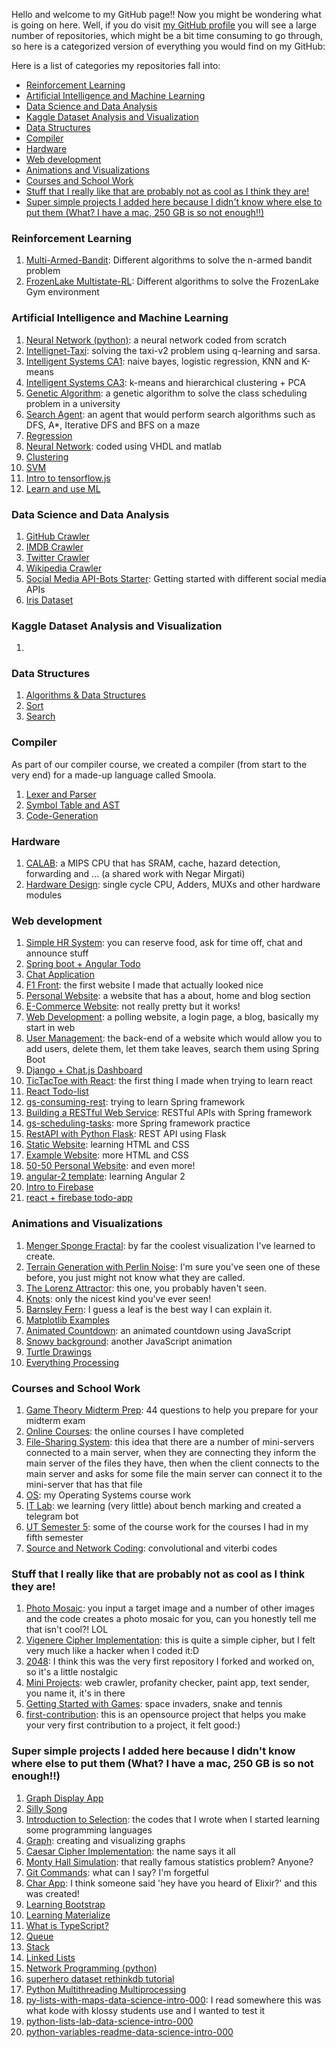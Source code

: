 Hello and welcome to my GitHub page!! Now you might be wondering what is going on here. Well, if you do visit <a href="https://github.com/nazaninsbr">my GitHub profile</a> you will see a large number of repositories, which might be a bit time consuming to go through, so here is a categorized version of everything you would find on my GitHub:

Here is a list of categories my repositories fall into:

* [Reinforcement Learning](#rl)
* [Artificial Intelligence and Machine Learning](#ai)
* [Data Science and Data Analysis](#ds)
* [Kaggle Dataset Analysis and Visualization](#kg)
* [Data Structures](#data)
* [Compiler](#compiler)
* [Hardware](#hardware)
* [Web development](#web)
* [Animations and Visualizations](#animation)
* [Courses and School Work](#course)
* [Stuff that I really like that are probably not as cool as I think they are!](#cool)
* [Super simple projects I added here because I didn't know where else to put them (What? I have a mac, 250 GB is so not enough!!)](#simple)

<!--<li><a href=""></a></li>-->
<h3 id="rl">Reinforcement Learning</h3>
<ol>
  <li><a href="https://github.com/nazaninsbr/Multi-Armed-Bandit">Multi-Armed-Bandit</a>: Different algorithms to solve the n-armed bandit problem</li>
  <li><a href="https://github.com/nazaninsbr/FrozenLake-Multistate-RL">FrozenLake Multistate-RL</a>: Different algorithms to solve the FrozenLake Gym environment</li>
 </ol>

<h3 id="ai">Artificial Intelligence and Machine Learning</h3>

<ol>
  <li><a href="https://github.com/nazaninsbr/Neural-Network-Python">Neural Network (python)</a>: a neural network coded from scratch</li>
  <li><a href="https://github.com/nazaninsbr/Intellignet-Taxi">Intellignet-Taxi</a>: solving the taxi-v2 problem using q-learning and sarsa.</li>
  <li><a href="https://github.com/nazaninsbr/Intelligent-Systems-CA1">Intelligent Systems CA1</a>: naive bayes, logistic regression, KNN and K-means </li>
  <li><a href="https://github.com/nazaninsbr/Intelligent-Systems-CA3">Intelligent Systems CA3</a>: k-means and hierarchical clustering + PCA</li>
  <li><a href="https://github.com/nazaninsbr/Genetic-Algorithm">Genetic Algorithm</a>: a genetic algorithm to solve the class scheduling problem in a university </li>
  <li><a href="https://github.com/nazaninsbr/Search-Agent">Search Agent</a>: an agent that would perform search algorithms such as DFS, A*, Iterative DFS and BFS on a maze</li>
  <li><a href="https://github.com/nazaninsbr/Regression">Regression</a></li>
  <li><a href="https://github.com/nazaninsbr/Neural-Network">Neural Network</a>: coded using VHDL and matlab </li>
  <li><a href="https://github.com/nazaninsbr/Clustering">Clustering</a></li>
  <li><a href="https://github.com/nazaninsbr/SVM">SVM</a></li>
  <li><a href="https://github.com/nazaninsbr/Intro-to-TensorflowJS">Intro to tensorflow.js</a></li>
  <li><a href="https://github.com/nazaninsbr/Learn-and-use-ML">Learn and use ML</a></li>
</ol>

<h3 id="ds">Data Science and Data Analysis</h3>

<ol>
    <li><a href="https://github.com/nazaninsbr/GitHub-Crawler">GitHub Crawler</a></li>
    <li><a href="https://github.com/nazaninsbr/IMDB-Crawler">IMDB Crawler</a></li>
    <li><a href="https://github.com/nazaninsbr/Twitter-Crawler">Twitter Crawler</a></li>
    <li><a href="https://github.com/nazaninsbr/Wikipedia-Crawler">Wikipedia Crawler</a></li>
    <li><a href="https://github.com/nazaninsbr/Social-Media-API-Bots-Starter">Social Media API-Bots Starter</a>: Getting started with different social media APIs</li>
    <li><a href="https://github.com/nazaninsbr/Iris-Dataset">Iris Dataset</a></li>
</ol>

<h3 id="kg">Kaggle Dataset Analysis and Visualization</h3>

<ol>
    <li><a href=""></a></li>
</ol>

<h3 id="data">Data Structures</h3>

<ol>
  <li><a href="https://github.com/nazaninsbr/Algorithms-DataStructure">Algorithms & Data Structures</a></li>
  <li><a href="https://github.com/nazaninsbr/Sort">Sort</a></li>
  <li><a href="https://github.com/nazaninsbr/Search">Search</a></li>
</ol> 

<h3 id="compiler">Compiler</h3>

As part of our compiler course, we created a compiler (from start to the very end) for a made-up language called Smoola. 

<ol>
  <li><a href="https://github.com/nazaninsbr/Lexer-and-Parser">Lexer and Parser</a></li>
  <li><a href="https://github.com/nazaninsbr/Symbol-Table-and-AST">Symbol Table and AST</a></li>
  <li><a href="https://github.com/nazaninsbr/Code-Generation">Code-Generation</a></li>
</ol>

<h3 id="hardware">Hardware</h3>

<ol>
  <li><a href="https://github.com/NegarMirgati/CALAB">CALAB</a>: a MIPS CPU that has SRAM, cache, hazard detection, forwarding and ... (a shared work with Negar Mirgati)</li>
  <li><a href="https://github.com/nazaninsbr/Hardware-Design">Hardware Design</a>: single cycle CPU, Adders, MUXs and other hardware modules</li>
</ol>

<h3 id="web">Web development</h3>

<ol>
  <li><a href="https://github.com/nazaninsbr/Simple-HR-System">Simple HR System</a>: you can reserve food, ask for time off, chat and announce stuff</li>
  <li><a href="https://github.com/nazaninsbr/Spring-boot-Angular-Todo">Spring boot + Angular Todo</a></li>
  <li><a href="https://github.com/nazaninsbr/Chat-Application">Chat Application</a></li>
  <li><a href="https://github.com/nazaninsbr/F1-Front-Final">F1 Front</a>: the first website I made that actually looked nice</li>
   <li><a href="https://github.com/nazaninsbr/Personal-Website">Personal Website</a>: a website that has a about, home and blog section</li>
  <li><a href="https://github.com/nazaninsbr/E-Commerce-Website">E-Commerce Website</a>: not really pretty but it works!</li>
  <li><a href="https://github.com/nazaninsbr/Web-Development">Web Development</a>: a polling website, a login page, a blog, basically my start in web</li>
  <li><a href="https://github.com/nazaninsbr/User-Management">User Management</a>: the back-end of a website which would allow you to add users, delete them, let them take leaves, search them using Spring Boot</li>
  <li><a href="https://github.com/nazaninsbr/Django-ChatJS-Dashboard">Django + Chat.js Dashboard</a></li>
  <li><a href="https://github.com/nazaninsbr/TicTacToe-with-React">TicTacToe with React</a>: the first thing I made when trying to learn react</li>
  <li><a href="https://github.com/nazaninsbr/React-TodoList">React Todo-list</a></li>
  <li><a href="https://github.com/nazaninsbr/gs-consuming-rest">gs-consuming-rest</a>: trying to learn Spring framework</li>
  <li><a href="https://github.com/nazaninsbr/Building-a-RESTful-Web-Service">Building a RESTful Web Service</a>: RESTful APIs with Spring framework</li>
  <li><a href="https://github.com/nazaninsbr/gs-scheduling-tasks">gs-scheduling-tasks</a>: more Spring framework practice</li>
  <li><a href="https://github.com/nazaninsbr/RestAPI-with-Python-Flask">RestAPI with Python Flask</a>: REST API using Flask </li>
  <li><a href="https://github.com/nazaninsbr/Static-Website">Static Website</a>: learning HTML and CSS</li>
  <li><a href="https://github.com/nazaninsbr/Example-Website">Example Website</a>: more HTML and CSS</li>
  <li><a href="https://github.com/nazaninsbr/50-50-Personal-Website">50-50 Personal Website</a>: and even more!</li>
  <li><a href="https://github.com/nazaninsbr/angular-2-template">angular-2 template</a>: learning Angular 2</li>
  <li><a href="https://github.com/nazaninsbr/Intro-to-Firebase">Intro to Firebase</a></li>
  <li><a href="https://github.com/nazaninsbr/react-firebase-todo-app">react + firebase todo-app</a></li>
</ol>

<h3 id="animation">Animations and Visualizations</h3>

<ol>
  <li><a href="https://github.com/nazaninsbr/Menger-Sponge-Fractal">Menger Sponge Fractal</a>: by far the coolest visualization I've learned to create. </li>
  <li><a href="https://github.com/nazaninsbr/Terrain-Generation-with-Perlin-Noise">Terrain Generation with Perlin Noise</a>: I'm sure you've seen one of these before, you just might not know what they are called.</li>
  <li><a href="https://github.com/nazaninsbr/The-Lorenz-Attractor">The Lorenz Attractor</a>: this one, you probably haven't seen.</li>
  <li><a href="https://github.com/nazaninsbr/Knots">Knots</a>: only the nicest kind you've ever seen!</li>
  <li><a href="https://github.com/nazaninsbr/Barnsley-Fern">Barnsley Fern</a>: I guess a leaf is the best way I can explain it. </li>
  <li><a href="https://github.com/nazaninsbr/Matplotlib-Examples">Matplotlib Examples</a></li>
  <li><a href="https://github.com/nazaninsbr/Animated-Countdown">Animated Countdown</a>: an animated countdown using JavaScript</li>
  <li><a href="https://github.com/nazaninsbr/Snowy-Background">Snowy background</a>: another JavaScript animation</li>
  <li><a href="https://github.com/nazaninsbr/Turtle-Drawings">Turtle Drawings</a></li>
  <li><a href="https://github.com/nazaninsbr/Everything-Processing">Everything Processing</a></li>
</ol> 

<h3 id="course">Courses and School Work</h3>

<ol>
  <li><a href="https://github.com/nazaninsbr/Game-Theory-Midterm-Prep">Game Theory Midterm Prep</a>: 44 questions to help you prepare for your midterm exam</li>
  <li><a href="https://github.com/nazaninsbr/Online-Courses">Online Courses</a>: the online courses I have completed</li>
  <li><a href="https://github.com/nazaninsbr/File-Sharing-System">File-Sharing System</a>: this idea that there are a number of mini-servers connected to a main server, when they are connecting they inform the main server of the files they have, then when the client connects to the main server and asks for some file the main server can connect it to the mini-server that has that file</li>
  <li><a href="https://github.com/nazaninsbr/OS-UT">OS</a>: my Operating Systems course work</li>
  <li><a href="https://github.com/nazaninsbr/IT-Lab">IT Lab</a>: we learning (very little) about bench marking and created a telegram bot</li>
  <li><a href="https://github.com/nazaninsbr/UT-Semester5">UT Semester 5</a>: some of the course work for the courses I had in my fifth semester</li>
  <li><a href="https://github.com/nazaninsbr/Source-and-Network-Coding">Source and Network Coding</a>: convolutional and viterbi codes</li>
</ol> 

<h3 id="cool">Stuff that I really like that are probably not as cool as I think they are!</h3>

<ol>
  <li><a href="https://github.com/nazaninsbr/Photo-Mosaic">Photo Mosaic</a>: you input a target image and a number of other images and the code creates a photo mosaic for you, can you honestly tell me that isn't cool?! LOL</li>
  <li><a href="https://github.com/nazaninsbr/Vigenere-Cipher-Implementation">Vigenere Cipher Implementation</a>: this is quite a simple cipher, but I felt very much like a hacker when I coded it:D</li>
  <li><a href="https://github.com/nazaninsbr/2048">2048</a>: I think this was the very first repository I forked and worked on, so it's a little nostalgic</li>
  <li><a href="https://github.com/nazaninsbr/Mini-Projects">Mini Projects</a>: web crawler, profanity checker, paint app, text sender, you name it, it's in there</li>
  <li><a href="https://github.com/nazaninsbr/Getting-Started-with-Games">Getting Started with Games</a>: space invaders, snake and tennis</li>
  <li><a href="https://github.com/nazaninsbr/first-contributions">first-contribution</a>: this is an opensource project that helps you make your very first contribution to a project, it felt good:)</li>
</ol>  

<h3 id="simple">Super simple projects I added here because I didn't know where else to put them (What? I have a mac, 250 GB is so not enough!!)</h3>

<ol>
  <li><a href="https://github.com/nazaninsbr/Graph-Display-App">Graph Display App</a></li>
  <li><a href="https://github.com/nazaninsbr/Silly-Song">Silly Song</a></li>
  <li><a href="https://github.com/nazaninsbr/Introduction-to-Selection">Introduction to Selection</a>: the codes that I wrote when I  started learning some programming languages </li>
  <li><a href="https://github.com/nazaninsbr/Graph">Graph</a>: creating and visualizing graphs </li>
  <li><a href="https://github.com/nazaninsbr/Caesar-Cipher-Implementation">Caesar Cipher Implementation</a>: the name says it all</li>
  <li><a href="https://github.com/nazaninsbr/Monty-Hall-Simulation">Monty Hall Simulation</a>: that really famous statistics problem? Anyone?</li>
  <li><a href="https://github.com/nazaninsbr/Git-Commands">Git Commands</a>: what can I say? I'm forgetful </li>
  <li><a href="https://github.com/nazaninsbr/Chat-App">Char App</a>: I think someone said 'hey have you heard of Elixir?' and this was created!</li>
  <li><a href="https://github.com/nazaninsbr/Learning-Bootstrap">Learning Bootstrap</a></li>
  <li><a href="https://github.com/nazaninsbr/Learning-Materialize">Learning Materialize</a></li>
  <li><a href="https://github.com/nazaninsbr/What-is-TypeScript">What is TypeScript?</a></li>
  <li><a href="https://github.com/nazaninsbr/Queue">Queue</a></li>
  <li><a href="https://github.com/nazaninsbr/Stack">Stack</a></li>
  <li><a href="https://github.com/nazaninsbr/LinkedLists">Linked Lists</a></li>
  <li><a href="https://github.com/nazaninsbr/Network-Programming">Network Programming (python)</a></li>
  <li><a href="https://github.com/nazaninsbr/superhero-dataset-rethinkdb-tutorial">superhero dataset rethinkdb tutorial</a></li>
  <li><a href="https://github.com/nazaninsbr/Python-Multithreading-Multiprocessing">Python Multithreading Multiprocessing</a></li>
  <li><a href="https://github.com/nazaninsbr/py-lists-with-maps-data-science-intro-000">py-lists-with-maps-data-science-intro-000</a>: I read somewhere this was what kode with klossy students use and I wanted to test it</li>
  <li><a href="https://github.com/nazaninsbr/python-lists-lab-data-science-intro-000">python-lists-lab-data-science-intro-000</a></li>
  <li><a href="https://github.com/nazaninsbr/python-variables-readme-data-science-intro-000">python-variables-readme-data-science-intro-000</a></li>
</ol>
